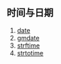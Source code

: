 ## 时间与日期
1. [date](/note/md/php/函数/时间与日期/date)
1. [gmdate](/note/md/php/函数/时间与日期/gmdate)
1. [strftime](/note/md/php/函数/时间与日期/strftime)
1. [strtotime](/note/md/php/函数/时间与日期/strtotime)
